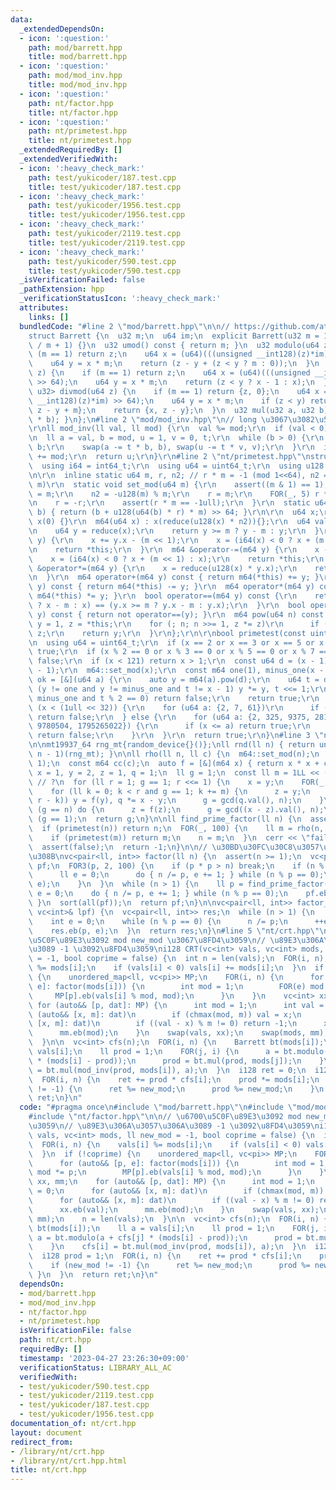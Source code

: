 ```yaml
---
data:
  _extendedDependsOn:
  - icon: ':question:'
    path: mod/barrett.hpp
    title: mod/barrett.hpp
  - icon: ':question:'
    path: mod/mod_inv.hpp
    title: mod/mod_inv.hpp
  - icon: ':question:'
    path: nt/factor.hpp
    title: nt/factor.hpp
  - icon: ':question:'
    path: nt/primetest.hpp
    title: nt/primetest.hpp
  _extendedRequiredBy: []
  _extendedVerifiedWith:
  - icon: ':heavy_check_mark:'
    path: test/yukicoder/187.test.cpp
    title: test/yukicoder/187.test.cpp
  - icon: ':heavy_check_mark:'
    path: test/yukicoder/1956.test.cpp
    title: test/yukicoder/1956.test.cpp
  - icon: ':heavy_check_mark:'
    path: test/yukicoder/2119.test.cpp
    title: test/yukicoder/2119.test.cpp
  - icon: ':heavy_check_mark:'
    path: test/yukicoder/590.test.cpp
    title: test/yukicoder/590.test.cpp
  _isVerificationFailed: false
  _pathExtension: hpp
  _verificationStatusIcon: ':heavy_check_mark:'
  attributes:
    links: []
  bundledCode: "#line 2 \"mod/barrett.hpp\"\n\n// https://github.com/atcoder/ac-library/blob/master/atcoder/internal_math.hpp\n\
    struct Barrett {\n  u32 m;\n  u64 im;\n  explicit Barrett(u32 m = 1) : m(m), im(u64(-1)\
    \ / m + 1) {}\n  u32 umod() const { return m; }\n  u32 modulo(u64 z) {\n    if\
    \ (m == 1) return z;\n    u64 x = (u64)(((unsigned __int128)(z)*im) >> 64);\n\
    \    u64 y = x * m;\n    return (z - y + (z < y ? m : 0));\n  }\n  u64 floor(u64\
    \ z) {\n    if (m == 1) return z;\n    u64 x = (u64)(((unsigned __int128)(z)*im)\
    \ >> 64);\n    u64 y = x * m;\n    return (z < y ? x - 1 : x);\n  }\n  pair<u64,\
    \ u32> divmod(u64 z) {\n    if (m == 1) return {z, 0};\n    u64 x = (u64)(((unsigned\
    \ __int128)(z)*im) >> 64);\n    u64 y = x * m;\n    if (z < y) return {x - 1,\
    \ z - y + m};\n    return {x, z - y};\n  }\n  u32 mul(u32 a, u32 b) { return modulo(u64(a)\
    \ * b); }\n};\n#line 2 \"mod/mod_inv.hpp\"\n// long \u3067\u3082\u5927\u4E08\u592B\
    \r\nll mod_inv(ll val, ll mod) {\r\n  val %= mod;\r\n  if (val < 0) val += mod;\r\
    \n  ll a = val, b = mod, u = 1, v = 0, t;\r\n  while (b > 0) {\r\n    t = a /\
    \ b;\r\n    swap(a -= t * b, b), swap(u -= t * v, v);\r\n  }\r\n  if (u < 0) u\
    \ += mod;\r\n  return u;\r\n}\r\n#line 2 \"nt/primetest.hpp\"\nstruct m64 {\r\n\
    \  using i64 = int64_t;\r\n  using u64 = uint64_t;\r\n  using u128 = __uint128_t;\r\
    \n\r\n  inline static u64 m, r, n2; // r * m = -1 (mod 1<<64), n2 = 1<<128 (mod\
    \ m)\r\n  static void set_mod(u64 m) {\r\n    assert((m & 1) == 1);\r\n    m64::m\
    \ = m;\r\n    n2 = -u128(m) % m;\r\n    r = m;\r\n    FOR(_, 5) r *= 2 - m * r;\r\
    \n    r = -r;\r\n    assert(r * m == -1ull);\r\n  }\r\n  static u64 reduce(u128\
    \ b) { return (b + u128(u64(b) * r) * m) >> 64; }\r\n\r\n  u64 x;\r\n  m64() :\
    \ x(0) {}\r\n  m64(u64 x) : x(reduce(u128(x) * n2)){};\r\n  u64 val() const {\r\
    \n    u64 y = reduce(x);\r\n    return y >= m ? y - m : y;\r\n  }\r\n  m64 &operator+=(m64\
    \ y) {\r\n    x += y.x - (m << 1);\r\n    x = (i64(x) < 0 ? x + (m << 1) : x);\r\
    \n    return *this;\r\n  }\r\n  m64 &operator-=(m64 y) {\r\n    x -= y.x;\r\n\
    \    x = (i64(x) < 0 ? x + (m << 1) : x);\r\n    return *this;\r\n  }\r\n  m64\
    \ &operator*=(m64 y) {\r\n    x = reduce(u128(x) * y.x);\r\n    return *this;\r\
    \n  }\r\n  m64 operator+(m64 y) const { return m64(*this) += y; }\r\n  m64 operator-(m64\
    \ y) const { return m64(*this) -= y; }\r\n  m64 operator*(m64 y) const { return\
    \ m64(*this) *= y; }\r\n  bool operator==(m64 y) const {\r\n    return (x >= m\
    \ ? x - m : x) == (y.x >= m ? y.x - m : y.x);\r\n  }\r\n  bool operator!=(m64\
    \ y) const { return not operator==(y); }\r\n  m64 pow(u64 n) const {\r\n    m64\
    \ y = 1, z = *this;\r\n    for (; n; n >>= 1, z *= z)\r\n      if (n & 1) y *=\
    \ z;\r\n    return y;\r\n  }\r\n};\r\n\r\nbool primetest(const uint64_t x) {\r\
    \n  using u64 = uint64_t;\r\n  if (x == 2 or x == 3 or x == 5 or x == 7) return\
    \ true;\r\n  if (x % 2 == 0 or x % 3 == 0 or x % 5 == 0 or x % 7 == 0) return\
    \ false;\r\n  if (x < 121) return x > 1;\r\n  const u64 d = (x - 1) >> __builtin_ctzll(x\
    \ - 1);\r\n  m64::set_mod(x);\r\n  const m64 one(1), minus_one(x - 1);\r\n  auto\
    \ ok = [&](u64 a) {\r\n    auto y = m64(a).pow(d);\r\n    u64 t = d;\r\n    while\
    \ (y != one and y != minus_one and t != x - 1) y *= y, t <<= 1;\r\n    if (y !=\
    \ minus_one and t % 2 == 0) return false;\r\n    return true;\r\n  };\r\n  if\
    \ (x < (1ull << 32)) {\r\n    for (u64 a: {2, 7, 61})\r\n      if (not ok(a))\
    \ return false;\r\n  } else {\r\n    for (u64 a: {2, 325, 9375, 28178, 450775,\
    \ 9780504, 1795265022}) {\r\n      if (x <= a) return true;\r\n      if (not ok(a))\
    \ return false;\r\n    }\r\n  }\r\n  return true;\r\n}\n#line 3 \"nt/factor.hpp\"\
    \n\nmt19937_64 rng_mt{random_device{}()};\nll rnd(ll n) { return uniform_int_distribution<ll>(0,\
    \ n - 1)(rng_mt); }\n\nll rho(ll n, ll c) {\n  m64::set_mod(n);\n  assert(n >\
    \ 1);\n  const m64 cc(c);\n  auto f = [&](m64 x) { return x * x + cc; };\n  m64\
    \ x = 1, y = 2, z = 1, q = 1;\n  ll g = 1;\n  const ll m = 1LL << (__lg(n) / 5);\
    \ // ?\n  for (ll r = 1; g == 1; r <<= 1) {\n    x = y;\n    FOR(_, r) y = f(y);\n\
    \    for (ll k = 0; k < r and g == 1; k += m) {\n      z = y;\n      FOR(_, min(m,\
    \ r - k)) y = f(y), q *= x - y;\n      g = gcd(q.val(), n);\n    }\n  }\n  if\
    \ (g == n) do {\n      z = f(z);\n      g = gcd((x - z).val(), n);\n    } while\
    \ (g == 1);\n  return g;\n}\n\nll find_prime_factor(ll n) {\n  assert(n > 1);\n\
    \  if (primetest(n)) return n;\n  FOR(_, 100) {\n    ll m = rho(n, rnd(n));\n\
    \    if (primetest(m)) return m;\n    n = m;\n  }\n  cerr << \"failed\" << endl;\n\
    \  assert(false);\n  return -1;\n}\n\n// \u30BD\u30FC\u30C8\u3057\u3066\u304F\u308C\
    \u308B\nvc<pair<ll, int>> factor(ll n) {\n  assert(n >= 1);\n  vc<pair<ll, int>>\
    \ pf;\n  FOR3(p, 2, 100) {\n    if (p * p > n) break;\n    if (n % p == 0) {\n\
    \      ll e = 0;\n      do { n /= p, e += 1; } while (n % p == 0);\n      pf.eb(p,\
    \ e);\n    }\n  }\n  while (n > 1) {\n    ll p = find_prime_factor(n);\n    ll\
    \ e = 0;\n    do { n /= p, e += 1; } while (n % p == 0);\n    pf.eb(p, e);\n \
    \ }\n  sort(all(pf));\n  return pf;\n}\n\nvc<pair<ll, int>> factor_by_lpf(ll n,\
    \ vc<int>& lpf) {\n  vc<pair<ll, int>> res;\n  while (n > 1) {\n    int p = lpf[n];\n\
    \    int e = 0;\n    while (n % p == 0) {\n      n /= p;\n      ++e;\n    }\n\
    \    res.eb(p, e);\n  }\n  return res;\n}\n#line 5 \"nt/crt.hpp\"\n\n// \u6700\
    \u5C0F\u89E3\u3092 mod new_mod \u3067\u8FD4\u3059\n// \u89E3\u306A\u3057\u306A\
    \u3089 -1 \u3092\u8FD4\u3059\ni128 CRT(vc<int> vals, vc<int> mods, ll new_mod\
    \ = -1, bool coprime = false) {\n  int n = len(vals);\n  FOR(i, n) {\n    vals[i]\
    \ %= mods[i];\n    if (vals[i] < 0) vals[i] += mods[i];\n  }\n  if (!coprime)\
    \ {\n    unordered_map<ll, vc<pi>> MP;\n    FOR(i, n) {\n      for (auto&& [p,\
    \ e]: factor(mods[i])) {\n        int mod = 1;\n        FOR(e) mod *= p;\n   \
    \     MP[p].eb(vals[i] % mod, mod);\n      }\n    }\n    vc<int> xx, mm;\n   \
    \ for (auto&& [p, dat]: MP) {\n      int mod = 1;\n      int val = 0;\n      for\
    \ (auto&& [x, m]: dat)\n        if (chmax(mod, m)) val = x;\n      for (auto&&\
    \ [x, m]: dat)\n        if ((val - x) % m != 0) return -1;\n      xx.eb(val);\n\
    \      mm.eb(mod);\n    }\n    swap(vals, xx);\n    swap(mods, mm);\n    n = len(vals);\n\
    \  }\n\n  vc<int> cfs(n);\n  FOR(i, n) {\n    Barrett bt(mods[i]);\n    ll a =\
    \ vals[i];\n    ll prod = 1;\n    FOR(j, i) {\n      a = bt.modulo(a + cfs[j]\
    \ * (mods[i] - prod));\n      prod = bt.mul(prod, mods[j]);\n    }\n    cfs[i]\
    \ = bt.mul(mod_inv(prod, mods[i]), a);\n  }\n  i128 ret = 0;\n  i128 prod = 1;\n\
    \  FOR(i, n) {\n    ret += prod * cfs[i];\n    prod *= mods[i];\n    if (new_mod\
    \ != -1) {\n      ret %= new_mod;\n      prod %= new_mod;\n    }\n  }\n  return\
    \ ret;\n}\n"
  code: "#pragma once\n#include \"mod/barrett.hpp\"\n#include \"mod/mod_inv.hpp\"\n\
    #include \"nt/factor.hpp\"\n\n// \u6700\u5C0F\u89E3\u3092 mod new_mod \u3067\u8FD4\
    \u3059\n// \u89E3\u306A\u3057\u306A\u3089 -1 \u3092\u8FD4\u3059\ni128 CRT(vc<int>\
    \ vals, vc<int> mods, ll new_mod = -1, bool coprime = false) {\n  int n = len(vals);\n\
    \  FOR(i, n) {\n    vals[i] %= mods[i];\n    if (vals[i] < 0) vals[i] += mods[i];\n\
    \  }\n  if (!coprime) {\n    unordered_map<ll, vc<pi>> MP;\n    FOR(i, n) {\n\
    \      for (auto&& [p, e]: factor(mods[i])) {\n        int mod = 1;\n        FOR(e)\
    \ mod *= p;\n        MP[p].eb(vals[i] % mod, mod);\n      }\n    }\n    vc<int>\
    \ xx, mm;\n    for (auto&& [p, dat]: MP) {\n      int mod = 1;\n      int val\
    \ = 0;\n      for (auto&& [x, m]: dat)\n        if (chmax(mod, m)) val = x;\n\
    \      for (auto&& [x, m]: dat)\n        if ((val - x) % m != 0) return -1;\n\
    \      xx.eb(val);\n      mm.eb(mod);\n    }\n    swap(vals, xx);\n    swap(mods,\
    \ mm);\n    n = len(vals);\n  }\n\n  vc<int> cfs(n);\n  FOR(i, n) {\n    Barrett\
    \ bt(mods[i]);\n    ll a = vals[i];\n    ll prod = 1;\n    FOR(j, i) {\n     \
    \ a = bt.modulo(a + cfs[j] * (mods[i] - prod));\n      prod = bt.mul(prod, mods[j]);\n\
    \    }\n    cfs[i] = bt.mul(mod_inv(prod, mods[i]), a);\n  }\n  i128 ret = 0;\n\
    \  i128 prod = 1;\n  FOR(i, n) {\n    ret += prod * cfs[i];\n    prod *= mods[i];\n\
    \    if (new_mod != -1) {\n      ret %= new_mod;\n      prod %= new_mod;\n   \
    \ }\n  }\n  return ret;\n}\n"
  dependsOn:
  - mod/barrett.hpp
  - mod/mod_inv.hpp
  - nt/factor.hpp
  - nt/primetest.hpp
  isVerificationFile: false
  path: nt/crt.hpp
  requiredBy: []
  timestamp: '2023-04-27 23:26:30+09:00'
  verificationStatus: LIBRARY_ALL_AC
  verifiedWith:
  - test/yukicoder/590.test.cpp
  - test/yukicoder/2119.test.cpp
  - test/yukicoder/187.test.cpp
  - test/yukicoder/1956.test.cpp
documentation_of: nt/crt.hpp
layout: document
redirect_from:
- /library/nt/crt.hpp
- /library/nt/crt.hpp.html
title: nt/crt.hpp
---
```

